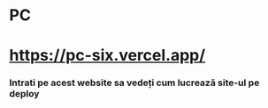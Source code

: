# PC
# https://pc-six.vercel.app/
### Intrati pe acest website sa vedeți cum lucrează site-ul pe deploy
